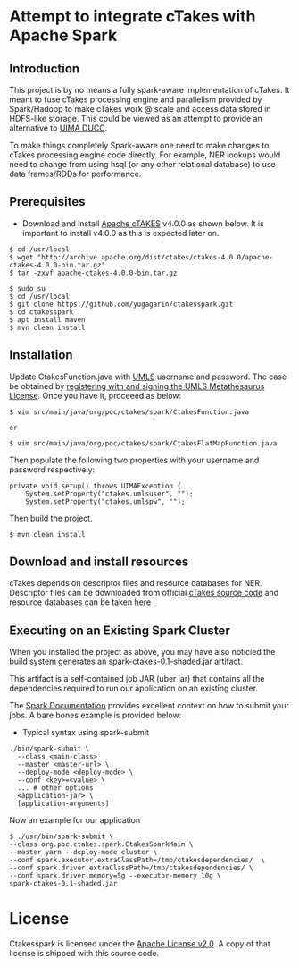 # Attempt to integrate cTakes with Apache Spark
## Introduction
This project is by no means a fully spark-aware implementation of cTakes. It meant to fuse cTakes 
processing engine and parallelism provided by Spark/Hadoop to make cTakes work @ scale and access data 
stored in HDFS-like storage. This could be viewed as an attempt to provide an alternative to [UIMA DUCC](https://uima.apache.org/d/uima-ducc-current/duccbook.html).

To make things completely Spark-aware one need to make changes to cTakes processing engine code directly. 
For example, NER lookups would need to change from using hsql (or any other relational database) to use 
data frames/RDDs for performance.

## Prerequisites
 * Download and install [Apache cTAKES](http://ctakes.apache.org) v4.0.0 as shown below. It is important to install v4.0.0 as this is expected later on.
```
$ cd /usr/local
$ wget "http://archive.apache.org/dist/ctakes/ctakes-4.0.0/apache-ctakes-4.0.0-bin.tar.gz"
$ tar -zxvf apache-ctakes-4.0.0-bin.tar.gz
```

```
$ sudo su
$ cd /usr/local
$ git clone https://github.com/yugagarin/ctakesspark.git
$ cd ctakesspark
$ apt install maven
$ mvn clean install 
 ```

## Installation
Update CtakesFunction.java with [UMLS](http://www.nlm.nih.gov/research/umls/) username and password.
The case be obtained by [registering with and signing the UMLS Metathesaurus License](https://uts.nlm.nih.gov//license.html). Once you have it, proceeed as below:
```
$ vim src/main/java/org/poc/ctakes/spark/CtakesFunction.java 

or

$ vim src/main/java/org/poc/ctakes/spark/CtakesFlatMapFunction.java

```
Then populate the following two properties with your username and password respectively:
```
private void setup() throws UIMAException {
	System.setProperty("ctakes.umlsuser", "");
	System.setProperty("ctakes.umlspw", "");
```
Then build the project.
```
$ mvn clean install
```

## Download and install resources
cTakes depends on descriptor files and resource databases for NER. Descriptor files can be downloaded from
official [cTakes source code](https://github.com/apache/ctakes) and resource databases can be taken [here](https://cwiki.apache.org/confluence/display/CTAKES/cTAKES+4.0+Dictionaries+and+Models)


## Executing on an Existing Spark Cluster
When you installed the project as above, you may have also noticied the build system generates an spark-ctakes-0.1-shaded.jar artifact.

This artifact is a self-contained job JAR (uber jar) that contains all the dependencies required to run our application on an existing cluster.

The [Spark Documentation](https://spark.apache.org/docs/1.1.0/submitting-applications.html) provides excellent context on how to submit your jobs. A bare bones example is provided below:
 * Typical syntax using spark-submit
```
./bin/spark-submit \
  --class <main-class>
  --master <master-url> \
  --deploy-mode <deploy-mode> \
  --conf <key>=<value> \
  ... # other options
  <application-jar> \
  [application-arguments]
```
Now an example for our application
```
$ ./usr/bin/spark-submit \
--class org.poc.ctakes.spark.CtakesSparkMain \
--master yarn --deploy-mode cluster \
--conf spark.executor.extraClassPath=/tmp/ctakesdependencies/  \
--conf spark.driver.extraClassPath=/tmp/ctakesdependencies/ \
--conf spark.driver.memory=5g --executor-memory 10g \
spark-ctakes-0.1-shaded.jar

```

# License
Ctakesspark is licensed under the [Apache License v2.0](http://www.apache.org/licenses/LICENSE-2.0).
A copy of that license is shipped with this source code.
